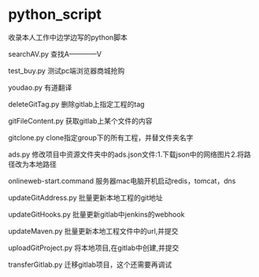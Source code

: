 # python_script
收录本人工作中边学边写的python脚本

searchAV.py 查找A————V

test_buy.py 测试pc端浏览器商城抢购

youdao.py 有道翻译 

deleteGitTag.py 删除gitlab上指定工程的tag

gitFileContent.py  获取gitlab上某个文件的内容

gitclone.py clone指定group下的所有工程，并替文件夹名字

ads.py  修改项目中资源文件夹中的ads.json文件:1.下载json中的网络图片2.将路径改为本地路径

onlineweb-start.command 服务器mac电脑开机启动redis，tomcat，dns

updateGitAddress.py 批量更新本地工程的git地址

updateGitHooks.py 批量更新gitlab中jenkins的webhook

updateMaven.py 批量更新本地工程文件中的url,并提交

uploadGitProject.py 将本地项目,在gitlab中创建,并提交

transferGitlab.py 迁移gitlab项目，这个还需要再调试


